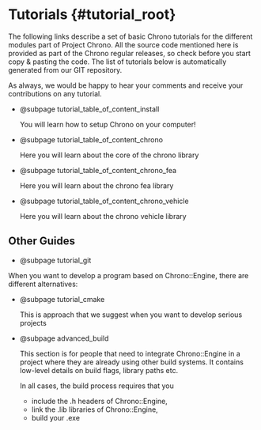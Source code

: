 Tutorials {#tutorial_root}
==========================

The following links describe a set of basic Chrono tutorials for the different modules part of Project Chrono. All the source code mentioned here is provided as part of the Chrono regular releases, so check before you start copy & pasting the code. The list of tutorials below is automatically generated from our GIT repository.

As always, we would be happy to hear your comments and receive your contributions on any tutorial.

-   @subpage tutorial_table_of_content_install

    You will learn how to setup Chrono on your computer!

-   @subpage tutorial_table_of_content_chrono

    Here you will learn about the core of the chrono library

-   @subpage tutorial_table_of_content_chrono_fea

    Here you will learn about the chrono fea library

-   @subpage tutorial_table_of_content_chrono_vehicle

    Here you will learn about the chrono vehicle library

Other Guides
-----------------

-   @subpage tutorial_git

When you want to develop a program based on Chrono::Engine, there are
different alternatives:

-   @subpage tutorial_cmake
	
	This is approach that we suggest when you want to develop serious projects

-   @subpage advanced_build
	
	This section is for people that need to integrate Chrono::Engine in a project where they are already using other build systems. It contains low-level details on build flags, library paths etc.

	In all cases, the build process requires that you

	-   include the .h headers of Chrono::Engine,
	-   link the .lib libraries of Chrono::Engine,
	-   build your .exe